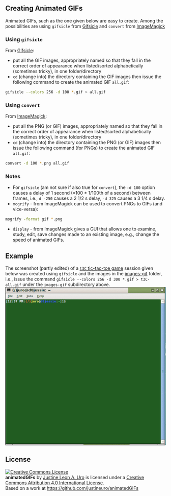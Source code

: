 ## Creating Animated GIFs

Animated GIFs, such as the one given below are easy to create.  Among the possibilities are using `gifsicle` from [Gifsicle](https://www.lcdf.org/gifsicle/) and `convert` from [ImageMagick](https://www.imagemagick.org/)

### Using `gifsicle`
From [Gifsicle](https://www.lcdf.org/gifsicle/man.html):

- put all the GIF images, appropriately named so that they fall in the correct order of appearance when listed/sorted alphabetically (sometimes tricky), in one folder/directory
- `cd` (change into) the directory containing the GIF images then issue the following command to create the animated GIF `all.gif`:
```bash
gifsicle --colors 256 -d 100 *.gif > all.gif
```

### Using `convert`
From [ImageMagick](https://www.imagemagick.org/Usage/anim_basics/): 

- put all the PNG (or GIF) images, appropriately named so that they fall in the correct order of appearance when listed/sorted alphabetically (sometimes tricky), in one folder/directory
- `cd` (change into) the directory containing the PNG (or GIF) images then issue the following command (for PNGs) to create the animated GIF `all.gif`:
```bash
convert -d 100 *.png all.gif  
```

### Notes
- For `gifsicle` (am not sure if also true for `convert`), the `-d 100` option causes a delay of 1 second (=100 \* 1/100th of a second) between frames, i.e., `d -250` causes a 2 1/2 s delay, `-d 325` causes a 3 1/4 s delay.
- `mogrify` - from ImageMagick can be used to convert PNGs to GIFs (and vice-versa):
```bash
mogrify -format gif *.png
```
- `display` - from ImageMagick gives a GUI that allows one to examine, study, edit, save changes made to an existing image, e.g., change the speed of animated GIFs.

## Example
The screenshot (partly edited) of a [`t3C` tic-tac-toe game](https://github.com/justineuro/tic-tac-toe) session given below was created using `gifsicle` and the images in the [images-gif](./images-gif) folder, i.e., issue the command `gifsicle --colors 256 -d 300 *.gif > t3C-all.gif` under the `images-gif` subdirectory above.      
![tic-tac-toe: The Game!](./t3C-all.gif)

## License
<a rel="license" href="http://creativecommons.org/licenses/by/4.0/"><img alt="Creative Commons License" style="border-width:0" src="https://i.creativecommons.org/l/by/4.0/80x15.png" /></a><br /><span xmlns:dct="http://purl.org/dc/terms/" property="dct:title"><b>animatedGIFs</b></span> by <a xmlns:cc="http://creativecommons.org/ns#" href="https://github.com/justineuro/" property="cc:attributionName" rel="cc:attributionURL">Justine Leon A. Uro</a> is licensed under a <a rel="license" href="http://creativecommons.org/licenses/by/4.0/">Creative Commons Attribution 4.0 International License</a>.<br />Based on a work at <a xmlns:dct="http://purl.org/dc/terms/" href="https://github.com/justineuro/mdginabc2svg" rel="dct:source">https://github.com/justineuro/animatedGIFs</a>